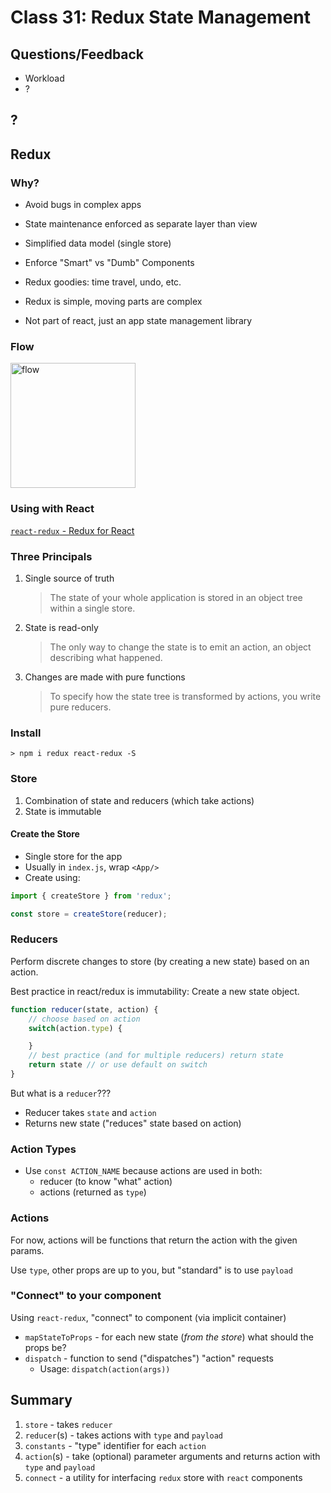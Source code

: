 Class 31: Redux State Management
===

## Questions/Feedback
* Workload
* ?

## ?

## Redux

### Why?
* Avoid bugs in complex apps
* State maintenance enforced as separate layer than view
* Simplified data model (single store)
* Enforce "Smart" vs "Dumb" Components 
* Redux goodies: time travel, undo, etc.

* Redux is simple, moving parts are complex
* Not part of react, just an app state management library

### Flow

<img alt="flow" src="https://julienrenaux.fr/wp-content/uploads/2016/05/redux_diagram.png" width="200">

### Using with React

[`react-redux` - Redux for React](http://redux.js.org/docs/basics/UsageWithReact.html)

### Three Principals

1. Single source of truth
    > The state of your whole application is stored in an object tree within a single store.
1. State is read-only
    > The only way to change the state is to emit an action, an object describing what happened.
1. Changes are made with pure functions
    > To specify how the state tree is transformed by actions, you write pure reducers.

### Install

```
> npm i redux react-redux -S
```

### Store

1. Combination of state and reducers (which take actions)
1. State is immutable

#### Create the Store

* Single store for the app
* Usually in `index.js`, wrap `<App/>`
* Create using:
```js
import { createStore } from 'redux';

const store = createStore(reducer);
```

### Reducers

Perform discrete changes to store (by creating a new state) based on an action. 

Best practice in react/redux is immutability: Create a new state object.

```js
function reducer(state, action) {
    // choose based on action
    switch(action.type) {

    }
    // best practice (and for multiple reducers) return state
    return state // or use default on switch
}
```

But what is a `reducer`???
* Reducer takes `state` and `action`
* Returns new state ("reduces" state based on action)

### Action Types
* Use `const ACTION_NAME` because actions are used in both:
    * reducer (to know "what" action)
    * actions (returned as `type`)

### Actions

For now, actions will be functions that return the action
with the given params.

Use `type`, other props are up to you, but "standard" is to use `payload`
    
### "Connect" to your component

Using `react-redux`, "connect" to component (via implicit container)

* `mapStateToProps` - for each new state (_from the store_) what should the props be?
* `dispatch` - function to send ("dispatches") "action" requests
    * Usage: `dispatch(action(args))`

## Summary

1. `store` - takes `reducer`
1. `reducer`(s) - takes actions with `type` and `payload`
1. `constants` - "type" identifier for each `action`
1. `action`(s) - take (optional) parameter arguments and returns
action with `type` and `payload`
1. `connect` - a utility for interfacing `redux` store with `react` components